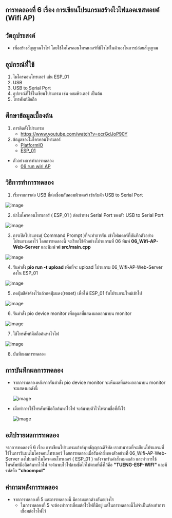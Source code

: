 ## การทดลองที่ 6 เรื่อง การเขียนโปรแกรมสร้างไวไฟแอคเซสพอยต์ (Wifi AP)

## วัตถุประสงค์
* เพื่อสร้างสัญญาณไวไฟ โดยใช้ไมโครคอนโทรลเลอร์ที่มีไวไฟในตัวเองในการปล่อยสัญญาณ

## อุปกรณ์ที่ใช้
1.	ไมโครคอนโทรเลอร์ เช่น ESP_01
2.	USB 
3.	USB to Serial Port
4.	อุปกรณ์ที่ใช้ในเขียนโปรแกรม เช่น คอมพิวเตอร์ เป็นต้น
5.	โทรศัพท์มือถือ

## ศึกษาข้อมูลเบื้องต้น
1. การติดตั้งโปรแกรม
   * https://www.youtube.com/watch?v=ocrGdJoP90Y
2. ข้อมูลของไมโครคอนโทรเลอร์
   * [PlatformIO]( https://platformio.org/ )
   * [ESP_01](https://docs.platformio.org/en/latest/boards/espressif8266/esp01_1m.html)

* ตัวอย่างการทำการทดลอง
  * [06 run wiri AP](https://youtu.be/T26DVHePlTs)

## วิธีการทำการทดลอง 
1. เริ่มจากการต่อ USB ที่ต่อเชื่อมกับคอมพิวเตอร์ เข้ากับตัว USB to Serial Port

  ![image](https://user-images.githubusercontent.com/80879777/112014167-386fc300-8b5d-11eb-9ae9-118774ac8e2d.png)

2. นำไมโครคอนโทรเลอร์ ( ESP_01 ) ต่อเข้าทาง Serial Port ของตัว USB to Serial Port

  ![image](https://user-images.githubusercontent.com/80879777/112166151-f5c3ee80-8c21-11eb-98d2-86074a7d06be.png)

3. การเปิดโปรแกรม( Command Prompt )ที่จะทำการรัน เข้าโฟลเดอร์ที่บันทึกตัวอย่างโปรแกรมเอาไว้ โดยการทดลองนี้ จะเรียกใช้ตัวอย่างโปรแกรมที่ 06 พิมพ์ **06_Wifi-AP-Web-Server**  และพิมพ์  **vi src/main.cpp**

  ![image](https://user-images.githubusercontent.com/80879777/112166193-fe1c2980-8c21-11eb-812f-40aeb66d7535.png)

4. รันคำสั่ง **pio run -t upload** เพื่อที่จะ upload โปรแกรม  06_Wifi-AP-Web-Server ลงใน ESP_01

  ![image](https://user-images.githubusercontent.com/80879777/112166245-0a07eb80-8c22-11eb-9bd9-5f512c6e6581.png)

5. กดปุ่มสีดำค้างไว้แล้วกดปุ่มแดง(reset) เพื่อให้ ESP_01 รับโปรแกรมใหม่เข้าไป

  ![image](https://user-images.githubusercontent.com/80879777/112166329-1c822500-8c22-11eb-9574-13bff98dda25.png)

6. รันคำสั่ง pio device monitor เพื่อดูผลที่แสดงผลออกมาบน monitor

  ![image](https://user-images.githubusercontent.com/80879777/112166293-14c28080-8c22-11eb-8b1d-608e5683a920.png)

7. ใช้โทรศัพท์มือถือค้นหาไวไฟ

  ![image](https://user-images.githubusercontent.com/80879777/112166426-31f74f00-8c22-11eb-8b4c-60ee8c48e382.png)

8. บันทึกผลการทดลอง


## การบันทึกผลการทดลอง
* จากการทดลองหลังจากรันคำสั่ง pio device monitor จะเห็นผลที่แสดงออกมาบน monitor จะแสดงผลดังนี้

  ![image](https://user-images.githubusercontent.com/80879777/112166383-2ad04100-8c22-11eb-8790-5fc0b357cb5c.png)

* เมื่อทำการใช้โทรศัพท์มือถือค้นหาไวไฟ จะค้นพบตัวไวไฟตามชื่อที่ตั้งไว้

  ![image](https://user-images.githubusercontent.com/80879777/112166467-3b80b700-8c22-11eb-8ac9-3259afa3d40e.png)

## อภิปรายผลการทดลอง
จากการทดลองที่ 6 เรื่อง การเขียนโปรแกรมเอ้าต์พุทสัญญาณดิจิทัล เราสามารถที่จะเขียนโปรแกรมที่ใช้ในการรันบนไมโครคอนโทรเลอร์ โดยการทดลองเมื่อรันคำสั่งของตัวอย่างที่ 06_Wifi-AP-Web-Server ลงไปบนตัวไมโครคอนโทรเลอร์ ( ESP_01 ) หลังจากรันคำสั่งหมดแล้ว และทำการใช้โทรศัพท์มือถือค้นหาไวไฟ จะค้นพบไวไฟตามชื่อไวไฟตามที่ตั้งไว้คือ **"TUENG-ESP-WIFI"** และมีรหัสคือ **"choompol"**

## คำถามหลังการทดลอง 
  * จากการทดลองที่ 5 และการทดลองนี้ มีความแตกต่างกันอย่างไร
    * ในการทดลองที่ 5 จะต้องทำการเชื่อมต่อไวไฟที่มีอยู่  แต่ในการทดลองนี้ไม่จำเป็นต้องทำการเชื่อมต่อไวไฟไว้
